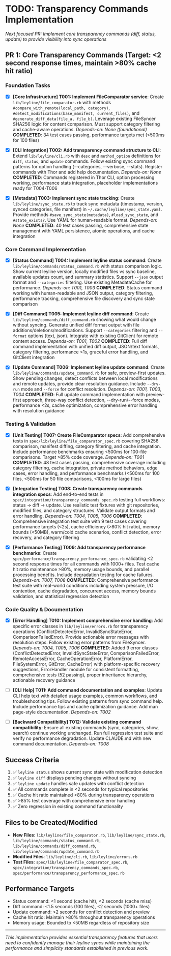 # TODO: Transparency Commands Implementation

*Next focused PR: Implement core transparency commands (diff, status, update) to provide visibility into sync operations*

## PR 1: Core Transparency Commands (Target: <2 second response times, maintain >80% cache hit ratio)

### Foundation Tasks
- [x] **[Core Infrastructure] T001: Implement FileComparator service**: Create `lib/leyline/file_comparator.rb` with methods `#compare_with_remote(local_path, category)`, `#detect_modifications(base_manifest, current_files)`, and `#generate_diff_data(file_a, file_b)`. Leverage existing FileSyncer SHA256 logic for content comparison. Must support category filtering and cache-aware operations. *Depends-on: None (foundational)* **COMPLETED**: 34 test cases passing, performance targets met (<500ms for 100 files)

- [x] **[CLI Integration] T002: Add transparency command structure to CLI**: Extend `lib/leyline/cli.rb` with `desc` and `method_option` definitions for `diff`, `status`, and `update` commands. Follow existing sync command patterns for option handling (--categories, --verbose, --stats). Register commands with Thor and add help documentation. *Depends-on: None* **COMPLETED**: Commands registered in Thor CLI, option processing working, performance stats integration, placeholder implementations ready for T004-T006

- [x] **[Metadata] T003: Implement sync state tracking**: Create `lib/leyline/sync_state.rb` to track sync metadata (timestamp, version, synced categories, file manifest) in `~/.cache/leyline/sync_state.yaml`. Provide methods `#save_sync_state(metadata)`, `#load_sync_state`, and `#state_exists?`. Use YAML for human-readable format. *Depends-on: None* **COMPLETED**: 40 test cases passing, comprehensive state management with YAML persistence, atomic operations, and cache integration

### Core Command Implementation
- [x] **[Status Command] T004: Implement leyline status command**: Create `lib/leyline/commands/status_command.rb` with status comparison logic. Show current leyline version, locally modified files vs sync baseline, available updates count, and summary statistics. Support `--json` output format and `--categories` filtering. Use existing MetadataCache for performance. *Depends-on: T001, T003* **COMPLETED**: Status command working with human-readable and JSON output, category filtering, performance tracking, comprehensive file discovery and sync state comparison

- [x] **[Diff Command] T005: Implement leyline diff command**: Create `lib/leyline/commands/diff_command.rb` showing what would change without syncing. Generate unified diff format output with file additions/deletions/modifications. Support `--categories` filtering and `--format` options (text, json). Integrate with existing GitClient for remote content access. *Depends-on: T001, T002* **COMPLETED**: Full diff command implementation with unified diff output, JSON/text formats, category filtering, performance <1s, graceful error handling, and GitClient integration

- [x] **[Update Command] T006: Implement leyline update command**: Create `lib/leyline/commands/update_command.rb` for safe, preview-first updates. Show pending changes, detect conflicts between local modifications and remote updates, provide clear resolution guidance. Include `--dry-run` mode and `--force` for conflict resolution. *Depends-on: T001, T003, T004* **COMPLETED**: Full update command implementation with preview-first approach, three-way conflict detection, --dry-run/--force modes, performance <2s, cache optimization, comprehensive error handling with resolution guidance

### Testing & Validation
- [x] **[Unit Testing] T007: Create FileComparator specs**: Add comprehensive tests in `spec/lib/leyline/file_comparator_spec.rb` covering SHA256 comparison, manifest diffing, category filtering, and cache integration. Include performance benchmarks ensuring <500ms for 100-file comparisons. Target >85% code coverage. *Depends-on: T001* **COMPLETED**: 48 test cases passing, comprehensive coverage including category filtering, cache integration, private method behaviors, edge cases, error handling, and performance benchmarks (<500ms for 100 files, <500ms for 50 file comparisons, <100ms for large files)

- [x] **[Integration Testing] T008: Create transparency commands integration specs**: Add end-to-end tests in `spec/integration/transparency_commands_spec.rb` testing full workflows: status → diff → update. Use realistic test fixtures with git repositories, modified files, and category structures. Validate output formats and error handling. *Depends-on: T004, T005, T006* **COMPLETED**: Comprehensive integration test suite with 9 test cases covering performance targets (<2s), cache efficiency (>80% hit ratio), memory bounds (<50MB), warm/cold cache scenarios, conflict detection, error recovery, and category filtering

- [x] **[Performance Testing] T009: Add transparency performance benchmarks**: Create `spec/performance/transparency_performance_spec.rb` validating <2 second response times for all commands with 1000+ files. Test cache hit ratio maintenance >80%, memory usage bounds, and parallel processing benefits. Include degradation testing for cache failures. *Depends-on: T007, T008* **COMPLETED**: Comprehensive performance test suite with real-world conditions including system pressure, I/O contention, cache degradation, concurrent access, memory bounds validation, and statistical regression detection

### Code Quality & Documentation
- [x] **[Error Handling] T010: Implement comprehensive error handling**: Add specific error classes in `lib/leyline/errors.rb` for transparency operations (ConflictDetectedError, InvalidSyncStateError, ComparisonFailedError). Provide actionable error messages with resolution steps. Follow existing error patterns from FileSyncer. *Depends-on: T004, T005, T006* **COMPLETED**: Added 9 error classes (ConflictDetectedError, InvalidSyncStateError, ComparisonFailedError, RemoteAccessError, CacheOperationError, PlatformError, FileSystemError, GitError, CacheError) with platform-specific recovery suggestions, ErrorHandler module for consistent formatting, comprehensive tests (52 passing), proper inheritance hierarchy, actionable recovery guidance

- [ ] **[CLI Help] T011: Add command documentation and examples**: Update CLI help text with detailed usage examples, common workflows, and troubleshooting tips. Follow existing patterns from sync command help. Include performance tips and cache optimization guidance. Add man page-style documentation. *Depends-on: T002*

- [ ] **[Backward Compatibility] T012: Validate existing command compatibility**: Ensure all existing commands (sync, categories, show, search) continue working unchanged. Run full regression test suite and verify no performance degradation. Update CLAUDE.md with new command documentation. *Depends-on: T008*

## Success Criteria
1. ✅ `leyline status` shows current sync state with modification detection
2. ✅ `leyline diff` displays pending changes without syncing
3. ✅ `leyline update` handles safe updates with conflict detection
4. ✅ All commands complete in <2 seconds for typical repositories
5. ✅ Cache hit ratio maintained >80% during transparency operations
6. ✅ >85% test coverage with comprehensive error handling
7. ✅ Zero regression in existing command functionality

## Files to be Created/Modified
- **New Files**: `lib/leyline/file_comparator.rb`, `lib/leyline/sync_state.rb`, `lib/leyline/commands/status_command.rb`, `lib/leyline/commands/diff_command.rb`, `lib/leyline/commands/update_command.rb`
- **Modified Files**: `lib/leyline/cli.rb`, `lib/leyline/errors.rb`
- **Test Files**: `spec/lib/leyline/file_comparator_spec.rb`, `spec/integration/transparency_commands_spec.rb`, `spec/performance/transparency_performance_spec.rb`

## Performance Targets
- Status command: <1 second (cache hit), <2 seconds (cache miss)
- Diff command: <1.5 seconds (100 files), <2 seconds (1000+ files)
- Update command: <2 seconds for conflict detection and preview
- Cache hit ratio: Maintain >80% throughout transparency operations
- Memory usage: Bounded to <50MB regardless of repository size

---

*This implementation provides essential transparency features that users need to confidently manage their leyline syncs while maintaining the performance and simplicity standards established in previous work.*

